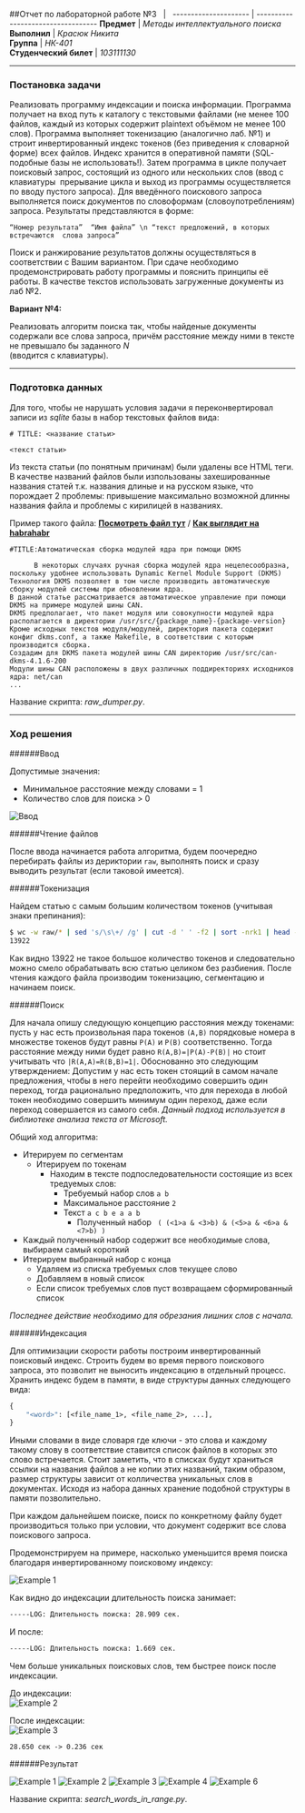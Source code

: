 ##Отчет по лабораторной работе №3
&nbsp; | &nbsp;
 --------------------- | ---------------------------------- 
**Предмет**            | *Методы интеллектуального поиска*   
**Выполнил**           | *Красюк Никита*                    
**Группа**             | *НК-401*                           
**Студенческий билет** | *103111130*  
                      
---------------------------------------------------------------------
### Постановка задачи
Реализовать программу индексации и поиска информации.
Программа получает на вход путь к каталогу с текстовыми файлами (не менее 100 файлов, 
каждый  из  которых  содержит  plain­text  объёмом  не  менее  100  слов).  Программа 
выполняет токенизацию (аналогично лаб. №1) и строит инвертированный индекс токенов 
(без приведения к словарной форме) всех файлов. Индекс хранится в оперативной памяти 
(SQL­подобные  базы  не  использовать!).  Затем  программа  в  цикле  получает  поисковый 
запрос, состоящий из одного или нескольких слов (ввод с клавиатуры ­ прерывание цикла 
и  выход  из  программы  осуществляется  по  вводу  пустого  запроса).  Для  введённого 
поискового  запроса  выполняется  поиск  документов  по  словоформам 
(словоупотреблениям) запроса. Результаты представляются в форме:  

```
“Номер результата”  “Имя файла” \n “текст предложений, в которых встречаются  слова запроса”
```

Поиск  и  ранжирование  результатов  должны  осуществляться  в  соответствии  с  Вашим 
вариантом. 
При  сдаче необходимо продемонстрировать  работу программы и пояснить принципы  её 
работы. 
В качестве текстов использовать загруженные документы из лаб №2.  

**Вариант №4:**

Реализовать алгоритм поиска так, чтобы найденые документы содержали все слова 
запроса,  причём  расстояние  между  ними  в  тексте  не  превышало  бы  заданного *N*  
(вводится с клавиатуры).

---------------------------------------------------------------------
### Подготовка данных

Для того, чтобы не нарушать условия задачи я переконвертировал записи из *sqlite* базы в набор текстовых файлов вида:  
```
# TITLE: <название статьи>

<текст статьи>
```


Из текста статьи (по понятным причинам) были удалены все HTML теги. В качестве названий файлов были изпользованы захешированные названия статей т.к. названия длиные и на русском языке, что порождает 2 проблемы: привышение максимально возможной длинны названия файла и проблемы с кирилицей в названиях.

Пример такого файла: **[Посмотреть файл тут](https://github.com/nikelsj11/Studying/blob/master/UniversityTasks/IntelligentSearch/TextSearch/raw/-1597918585204509602)** / **[Как выглядит на habrahabr](http://habrahabr.ru/post/266399/)**  

```
#TITLE:Автоматическая сборка модулей ядра при помощи DKMS

      В некоторых случаях ручная сборка модулей ядра нецелесообразна, поскольку удобнее использовать Dynamic Kernel Module Support (DKMS) 
Технология DKMS позволяет в том числе производить автоматическую сборку модулей системы при обновлении ядра.
В данной статье рассматривается автоматическое управление при помощи DKMS на примере модулей шины CAN.
DKMS предполагает, что пакет модуля или совокупности модулей ядра располагается в директории /usr/src/{package_name}-{package-version}
Кроме исходных текстов модуля/модулей, директория пакета содержит конфиг dkms.conf, а также Makefile, в соответствии с которым производится сборка.
Создадим для DKMS пакета модулей шины CAN директорию /usr/src/can-dkms-4.1.6-200
Модули шины CAN расположены в двух различных поддиректориях исходников ядра: net/can
...
```  

Название скрипта: *raw_dumper.py*.

---------------------------------------------------------------------
### Ход решения

######Ввод

Допустимые значения:  
* Минимальное расстояние между словами = 1  
* Количество слов для поиска > 0  

![Ввод](https://github.com/nikelsj11/Studying/blob/master/UniversityTasks/IntelligentSearch/TextSearch/_img/input.png?raw=true)

######Чтение файлов

После ввода начинается работа алгоритма, будем поочередно перебирать файлы из дериктории ```raw```, выполнять поиск и
сразу выводить результат (если таковой имеется).

######Токенизация

Найдем статью с самым большим количеством токенов (учитывая знаки препинания):

```bash
$ wc -w raw/* | sed 's/\s\+/ /g' | cut -d ' ' -f2 | sort -nrk1 | head -2 | tail -1
13922
```

Как видно 13922 не такое большое количество токенов и следовательно можно смело обрабатывать всю статью целиком без разбиения.
После чтения каждого файла производим токенизацию, сегментацию и начинаем поиск.

######Поиск

Для начала опишу следующую концепцию расстояния между токенами: пусть у нас есть произвольная пара токенов ```(A,B)```
порядковые номера в множестве токенов будут равны ```P(A)``` и ```P(B)``` соответственно. Тогда расстояние между ними будет равно
```R(A,B)=|P(A)-P(B)|``` но стоит учитывать что ```|R(A,A)=R(B,B)=1|```. Обоснованно это следующим утверждением: Допустим у нас есть
токен стоящий в самом начале предложения, чтобы в него перейти необходимо совершить один переход, тогда рационально предположить, что
для перехода в любой токен необходимо совершить минимум один переход, даже если переход совершается из самого себя.
 *Данный подход используется в библиотеке анализа текста от Microsoft.*  

Общий ход алгоритма:  

* Итерируем по сегментам
    * Итерируем по токенам
        * Находим в тексте подпоследовательности состоящие из всех тредуемых слов:
            * Требуемый набор слов ```a b```
            * Максимальное расстояние ```2```
            * Текст ```a c b e a a b```
                * Полученный набор ``` ( (<1>a & <3>b) & (<5>a & <6>a & <7>b) )```
* Каждый полученный набор содержит все необходимые слова, выбираем самый короткий
* Итерируем выбранный набор с конца
    * Удаляем из списка требуемых слов текущее слово
    * Добавляем в новый список
    * Если список требуемых слов пуст возвращаем сформированный список
  
*Последнее действие необходимо для обрезания лишних слов с начала.*  

######Индексация

Для оптимизации скорости работы построим инвертированный поисковый индекс. Строить будем во время первого поискового
 запроса, это позволит не выносить индексацию в отдельный процесс. Хранить индекс будем в памяти,
  в виде структуры данных следующего вида:  
```python2.7
{
    "<word>": [<file_name_1>, <file_name_2>, ...],
}
```

Иными словами в виде словаря где ключи - это слова и каждому такому слову в соответствие ставится список 
 файлов в которых это слово встречается. Стоит заметить, что в списках будут храниться ссылки на названия файлов а не
 копии этих названий, таким образом, размер структуры зависит от колличества уникальных слов в документах. Исходя из набора
 данных хранение подобной структуры в памяти позволительно.
 
При каждом дальнейшем поиске, поиск по конкретному файлу будет производиться только при условии, что документ содержит все слова поискового запроса.

Продемонстрируем на примере, насколько уменьшится время поиска благодаря инвертированному поисковому индексу:

![Example 1](https://github.com/nikelsj11/Studying/blob/master/UniversityTasks/IntelligentSearch/TextSearch/_img/exp-1.png?raw=true)

Как видно до индексации длительность поиска занимает:  
```bash
-----LOG: Длительность поиска: 28.909 сек.
```

И после:

```bash
-----LOG: Длительность поиска: 1.669 сек.
```

Чем больше уникальных поисковых слов, тем быстрее поиск после индексации.  

До индексации:  
![Example 2](https://github.com/nikelsj11/Studying/blob/master/UniversityTasks/IntelligentSearch/TextSearch/_img/exp-2.png?raw=true)

После индексации:  
![Example 3](https://github.com/nikelsj11/Studying/blob/master/UniversityTasks/IntelligentSearch/TextSearch/_img/exp-3.png?raw=true)

```
28.650 сек -> 0.236 сек
```

######Результат

![Example 1](https://github.com/nikelsj11/Studying/blob/master/UniversityTasks/IntelligentSearch/TextSearch/_img/exp-1.png?raw=true)
![Example 2](https://github.com/nikelsj11/Studying/blob/master/UniversityTasks/IntelligentSearch/TextSearch/_img/exp-2.png?raw=true)
![Example 3](https://github.com/nikelsj11/Studying/blob/master/UniversityTasks/IntelligentSearch/TextSearch/_img/exp-3.png?raw=true)
![Example 4](https://github.com/nikelsj11/Studying/blob/master/UniversityTasks/IntelligentSearch/TextSearch/_img/exp-4.png?raw=true)
![Example 6](https://github.com/nikelsj11/Studying/blob/master/UniversityTasks/IntelligentSearch/TextSearch/_img/exp-6.png?raw=true)

Название скрипта: *search_words_in_range.py*.



